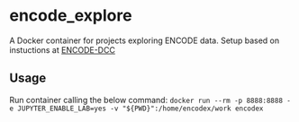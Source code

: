 # encode_explore

A Docker container for projects exploring ENCODE data. Setup based on instuctions at [ENCODE-DCC](https://github.com/ENCODE-DCC/encode-data-usage-examples/blob/master/mount_s3_bucket_and_run_jupyter_on_ec2.ipynb)

## Usage

Run container calling the below command:
`docker run --rm -p 8888:8888 -e JUPYTER_ENABLE_LAB=yes -v "${PWD}":/home/encodex/work encodex`
